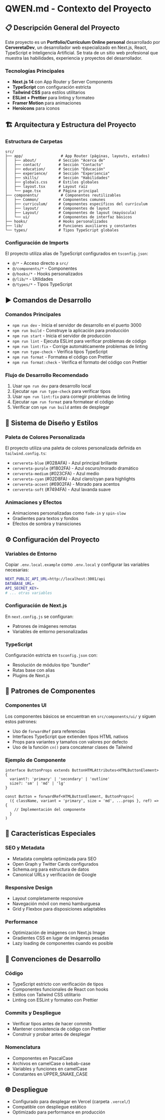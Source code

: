 # QWEN.md - Contexto del Proyecto

## 📋 Descripción General del Proyecto

Este proyecto es un **Portfolio/Currículum Online personal** desarrollado por **CerveretaDev**, un desarrollador web especializado en Next.js, React, TypeScript e Inteligencia Artificial. Se trata de un sitio web profesional que muestra las habilidades, experiencia y proyectos del desarrollador.

### Tecnologías Principales

- **Next.js 14** con App Router y Server Components
- **TypeScript** con configuración estricta
- **Tailwind CSS** para estilos utilitarios
- **ESLint + Prettier** para linting y formateo
- **Framer Motion** para animaciones
- **Heroicons** para iconos

## 🏗️ Arquitectura y Estructura del Proyecto

### Estructura de Carpetas

```
src/
├── app/                 # App Router (páginas, layouts, estados)
│   ├── about/          # Sección "Acerca de"
│   ├── contact/        # Sección "Contacto"
│   ├── education/      # Sección "Educación"
│   ├── experience/     # Sección "Experiencia"
│   ├── skills/         # Sección "Habilidades"
│   ├── globals.css     # Estilos globales
│   ├── layout.tsx      # Layout raíz
│   └── page.tsx        # Página principal
├── components/          # Componentes reutilizables
│   ├── Common/         # Componentes comunes
│   ├── curriculum/     # Componentes específicos del currículum
│   ├── layout/         # Componentes de layout
│   ├── Layout/         # Componentes de layout (mayúscula)
│   └── ui/             # Componentes de interfaz básicos
├── hooks/              # Hooks personalizados
├── lib/                # Funciones auxiliares y constantes
└── types/              # Tipos TypeScript globales
```

### Configuración de Imports

El proyecto utiliza alias de TypeScript configurados en `tsconfig.json`:

- `@/*` - Acceso directo a `src/`
- `@/components/*` - Componentes
- `@/hooks/*` - Hooks personalizados
- `@/lib/*` - Utilidades
- `@/types/*` - Tipos TypeScript

## ▶️ Comandos de Desarrollo

### Comandos Principales

- `npm run dev` - Inicia el servidor de desarrollo en el puerto 3000
- `npm run build` - Construye la aplicación para producción
- `npm run start` - Inicia el servidor de producción
- `npm run lint` - Ejecuta ESLint para verificar problemas de código
- `npm run lint:fix` - Corrige automáticamente problemas de linting
- `npm run type-check` - Verifica tipos TypeScript
- `npm run format` - Formatea el código con Prettier
- `npm run format:check` - Verifica el formato del código con Prettier

### Flujo de Desarrollo Recomendado

1. Usar `npm run dev` para desarrollo local
2. Ejecutar `npm run type-check` para verificar tipos
3. Usar `npm run lint:fix` para corregir problemas de linting
4. Ejecutar `npm run format` para formatear el código
5. Verificar con `npm run build` antes de desplegar

## 🎨 Sistema de Diseño y Estilos

### Paleta de Colores Personalizada

El proyecto utiliza una paleta de colores personalizada definida en `tailwind.config.ts`:

- `cervereta-blue` (#028AFA) - Azul principal brillante
- `cervereta-purple` (#1802FA) - Azul oscuro/morado dramático
- `cervereta-medium` (#023CFA) - Azul medio
- `cervereta-cyan` (#02D8FA) - Azul claro/cyan para highlights
- `cervereta-accent` (#6902FA) - Morado para acentos
- `cervereta-soft` (#7494FA) - Azul lavanda suave

### Animaciones y Efectos

- Animaciones personalizadas como `fade-in` y `spin-slow`
- Gradientes para textos y fondos
- Efectos de sombra y transiciones

## ⚙️ Configuración del Proyecto

### Variables de Entorno

Copiar `.env.local.example` como `.env.local` y configurar las variables necesarias:

```bash
NEXT_PUBLIC_API_URL=http://localhost:3001/api
DATABASE_URL=
API_SECRET_KEY=
# ... otras variables
```

### Configuración de Next.js

En `next.config.js` se configuran:

- Patrones de imágenes remotas
- Variables de entorno personalizadas

### TypeScript

Configuración estricta en `tsconfig.json` con:

- Resolución de módulos tipo "bundler"
- Rutas base con alias
- Plugins de Next.js

## 🧱 Patrones de Componentes

### Componentes UI

Los componentes básicos se encuentran en `src/components/ui/` y siguen estos patrones:

- Uso de `forwardRef` para referencias
- Interfaces TypeScript que extienden tipos HTML nativos
- Props para variantes y tamaños con valores por defecto
- Uso de la función `cn()` para concatenar clases de Tailwind

### Ejemplo de Componente

```tsx
interface ButtonProps extends ButtonHTMLAttributes<HTMLButtonElement> {
  variant?: 'primary' | 'secondary' | 'outline'
  size?: 'sm' | 'md' | 'lg'
}

const Button = forwardRef<HTMLButtonElement, ButtonProps>(
  ({ className, variant = 'primary', size = 'md', ...props }, ref) => {
    // Implementación del componente
  }
)
```

## 🔧 Características Especiales

### SEO y Metadata

- Metadata completa optimizada para SEO
- Open Graph y Twitter Cards configurados
- Schema.org para estructura de datos
- Canonical URLs y verificación de Google

### Responsive Design

- Layout completamente responsive
- Navegación móvil con menú hamburguesa
- Grid y Flexbox para disposiciones adaptables

### Performance

- Optimización de imágenes con Next.js Image
- Gradientes CSS en lugar de imágenes pesadas
- Lazy loading de componentes cuando es posible

## 📝 Convenciones de Desarrollo

### Código

- TypeScript estricto con verificación de tipos
- Componentes funcionales de React con hooks
- Estilos con Tailwind CSS utilitario
- Linting con ESLint y formateo con Prettier

### Commits y Despliegue

- Verificar tipos antes de hacer commits
- Mantener consistencia de código con Prettier
- Construir y probar antes de desplegar

### Nomenclatura

- Componentes en PascalCase
- Archivos en camelCase o kebab-case
- Variables y funciones en camelCase
- Constantes en UPPER_SNAKE_CASE

## 🌐 Despliegue

- Configurado para desplegar en Vercel (carpeta `.vercel/`)
- Compatible con despliegue estático
- Optimizado para performance en producción
